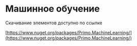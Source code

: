 # Машинное обучение

Скачивание элементов доступно по ссылке&#x20;

[https://www.nuget.org/packages/Primo.MachineLearning/](https://www.nuget.org/packages/Primo.MachineLearning/)

